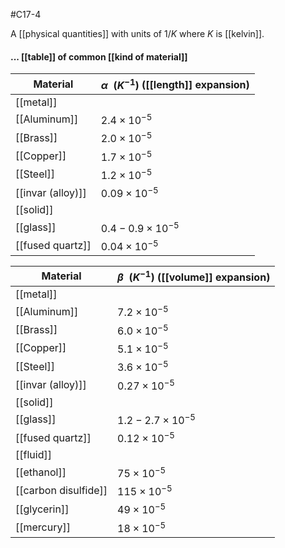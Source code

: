 #C17-4 

A [[physical quantities]] with units of $1 / K$ where $K$ is [[kelvin]].

#### ... [[table]] of common [[kind of material]]
|Material|$\alpha \ \ (K^{-1})$ ([[length]] expansion)|
|-|-|
|[[metal]]||
|[[Aluminum]]|$2.4\times 10^{-5}$|
|[[Brass]]|$2.0\times 10^{-5}$|
|[[Copper]]|$1.7\times 10^{-5}$|
|[[Steel]]|$1.2\times 10^{-5}$|
|[[invar (alloy)]]|$0.09\times 10^{-5}$|
|[[solid]]||
|[[glass]]|$0.4-0.9\times 10^{-5}$|
|[[fused quartz]]|$0.04\times 10^{-5}$|

|Material|$\beta \ \ (K^{-1})$ ([[volume]] expansion)|
|-|-|
|[[metal]]||
|[[Aluminum]]|$7.2\times 10^{-5}$|
|[[Brass]]|$6.0\times 10^{-5}$|
|[[Copper]]|$5.1\times 10^{-5}$|
|[[Steel]]|$3.6\times 10^{-5}$|
|[[invar (alloy)]]|$0.27\times 10^{-5}$|
|[[solid]]||
|[[glass]]|$1.2-2.7\times 10^{-5}$|
|[[fused quartz]]|$0.12\times 10^{-5}$|
|[[fluid]]||
|[[ethanol]]|$75\times 10^{-5}$|
|[[carbon disulfide]]|$115\times 10^{-5}$|
|[[glycerin]]|$49\times 10^{-5}$|
|[[mercury]]|$18\times 10^{-5}$|
